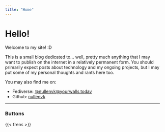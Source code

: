```yaml
---
title: "Home"
---
```


# Hello! 

Welcome to my site! :D

This is a small blog dedicated to... well, pretty much anything that I may want to publish on the internet in a relatively permanent form. You should primarily expect posts about technology and my ongoing projects, but I may put some of my personal thoughts and rants here too.

You may also find me on:
- Fediverse: [@nullenvk@yourwalls.today](https://yourwalls.today/nullenvk)
- Github: [nullenvk](https://github.com/nullenvk)
***
### Buttons
{{< frens >}}
